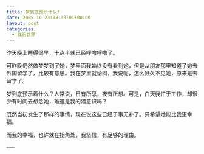 ```yaml
---
title: 梦到底预示什么?
date: 2005-10-23T03:38:01+00:00
layout: post
categories:
  - 我的世界
---
```

昨天晚上睡得很早，十点半就已经呼噜呼噜了。

可昨晚仍然做梦梦到了她，梦里面我始终没有看到她，但是从朋友那里知道了她去外国留学了，比较有意思。我在梦里就纳闷，我说呢，怎么好久不见她，原来是去留学了。

梦到底预示着什么？人常说，日有所思，夜有所想。可是，白天我忙于工作，却很少有时间去想念她，难道是我的潜意识吗？

既然当初发生了那样的事情，现在说这些已经于事无补了。只希望她能比我更幸福。

而我的幸福，也许就在拐角处，我坚信，有足够的理由。

—–